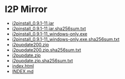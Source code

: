 I2P Mirror
==========

 - [i2pinstall_0.9.1-11.jar](/mirror/files.i2p-projekt.de/0.9.1/0.9.1-11/i2pinstall_0.9.1-11.jar)
 - [i2pinstall_0.9.1-11.jar.sha256sum.txt](/mirror/files.i2p-projekt.de/0.9.1/0.9.1-11/i2pinstall_0.9.1-11.jar.sha256sum.txt)
 - [i2pinstall_0.9.1-11_windows-only.exe](/mirror/files.i2p-projekt.de/0.9.1/0.9.1-11/i2pinstall_0.9.1-11_windows-only.exe)
 - [i2pinstall_0.9.1-11_windows-only.exe.sha256sum.txt](/mirror/files.i2p-projekt.de/0.9.1/0.9.1-11/i2pinstall_0.9.1-11_windows-only.exe.sha256sum.txt)
 - [i2pupdate200.zip](/mirror/files.i2p-projekt.de/0.9.1/0.9.1-11/i2pupdate200.zip)
 - [i2pupdate200.zip.sha256sum.txt](/mirror/files.i2p-projekt.de/0.9.1/0.9.1-11/i2pupdate200.zip.sha256sum.txt)
 - [i2pupdate.zip](/mirror/files.i2p-projekt.de/0.9.1/0.9.1-11/i2pupdate.zip)
 - [i2pupdate.zip.sha256sum.txt](/mirror/files.i2p-projekt.de/0.9.1/0.9.1-11/i2pupdate.zip.sha256sum.txt)
 - [index.html](/mirror/files.i2p-projekt.de/0.9.1/0.9.1-11/index.html)
 - [INDEX.md](/mirror/files.i2p-projekt.de/0.9.1/0.9.1-11/INDEX.md)
